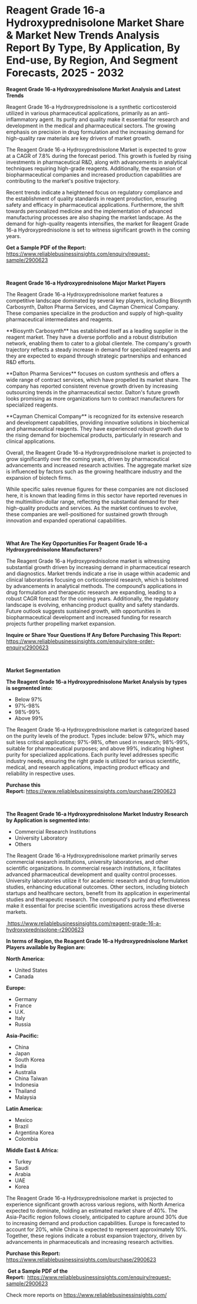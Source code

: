 <p><h1>Reagent Grade 16-a Hydroxyprednisolone Market Share & Market New Trends Analysis Report By Type, By Application, By End-use, By Region, And Segment Forecasts, 2025 - 2032</h1></p><p><strong>Reagent Grade 16-a Hydroxyprednisolone Market Analysis and Latest Trends</strong></p>
<p><p>Reagent Grade 16-a Hydroxyprednisolone is a synthetic corticosteroid utilized in various pharmaceutical applications, primarily as an anti-inflammatory agent. Its purity and quality make it essential for research and development in the medical and pharmaceutical sectors. The growing emphasis on precision in drug formulation and the increasing demand for high-quality raw materials are key drivers of market growth.</p><p>The Reagent Grade 16-a Hydroxyprednisolone Market is expected to grow at a CAGR of 7.8% during the forecast period. This growth is fueled by rising investments in pharmaceutical R&D, along with advancements in analytical techniques requiring high-grade reagents. Additionally, the expansion of biopharmaceutical companies and increased production capabilities are contributing to the market's positive trajectory. </p><p>Recent trends indicate a heightened focus on regulatory compliance and the establishment of quality standards in reagent production, ensuring safety and efficacy in pharmaceutical applications. Furthermore, the shift towards personalized medicine and the implementation of advanced manufacturing processes are also shaping the market landscape. As the demand for high-quality reagents intensifies, the market for Reagent Grade 16-a Hydroxyprednisolone is set to witness significant growth in the coming years.</p></p>
<p><strong>Get a Sample PDF of the Report:&nbsp;</strong> <a href="https://www.reliablebusinessinsights.com/enquiry/request-sample/2900623?utm_campaign=3314&utm_medium=2&utm_source=Github&utm_content=ia&utm_term=16032025&utm_id=reagent-grade-16-a-hydroxyprednisolone">https://www.reliablebusinessinsights.com/enquiry/request-sample/2900623</a></p>
<p>&nbsp;</p>
<p><strong>Reagent Grade 16-a Hydroxyprednisolone Major Market Players</strong></p>
<p><p>The Reagent Grade 16-a Hydroxyprednisolone market features a competitive landscape dominated by several key players, including Biosynth Carbosynth, Dalton Pharma Services, and Cayman Chemical Company. These companies specialize in the production and supply of high-quality pharmaceutical intermediates and reagents.</p><p>**Biosynth Carbosynth** has established itself as a leading supplier in the reagent market. They have a diverse portfolio and a robust distribution network, enabling them to cater to a global clientele. The company's growth trajectory reflects a steady increase in demand for specialized reagents and they are expected to expand through strategic partnerships and enhanced R&D efforts.</p><p>**Dalton Pharma Services** focuses on custom synthesis and offers a wide range of contract services, which have propelled its market share. The company has reported consistent revenue growth driven by increasing outsourcing trends in the pharmaceutical sector. Dalton's future growth looks promising as more organizations turn to contract manufacturers for specialized reagents.</p><p>**Cayman Chemical Company** is recognized for its extensive research and development capabilities, providing innovative solutions in biochemical and pharmaceutical reagents. They have experienced robust growth due to the rising demand for biochemical products, particularly in research and clinical applications.</p><p>Overall, the Reagent Grade 16-a Hydroxyprednisolone market is projected to grow significantly over the coming years, driven by pharmaceutical advancements and increased research activities. The aggregate market size is influenced by factors such as the growing healthcare industry and the expansion of biotech firms.</p><p>While specific sales revenue figures for these companies are not disclosed here, it is known that leading firms in this sector have reported revenues in the multimillion-dollar range, reflecting the substantial demand for their high-quality products and services. As the market continues to evolve, these companies are well-positioned for sustained growth through innovation and expanded operational capabilities.</p></p>
<p>&nbsp;</p>
<p><strong>What Are The Key Opportunities For Reagent Grade 16-a Hydroxyprednisolone Manufacturers?</strong></p>
<p><p>The Reagent Grade 16-a Hydroxyprednisolone market is witnessing substantial growth driven by increasing demand in pharmaceutical research and diagnostics. Market trends indicate a rise in usage within academic and clinical laboratories focusing on corticosteroid research, which is bolstered by advancements in analytical methods. The compound’s applications in drug formulation and therapeutic research are expanding, leading to a robust CAGR forecast for the coming years. Additionally, the regulatory landscape is evolving, enhancing product quality and safety standards. Future outlook suggests sustained growth, with opportunities in biopharmaceutical development and increased funding for research projects further propelling market expansion.</p></p>
<p><strong>Inquire or Share Your Questions If Any Before Purchasing This Report:</strong> <a href="https://www.reliablebusinessinsights.com/enquiry/pre-order-enquiry/2900623?utm_campaign=3314&utm_medium=2&utm_source=Github&utm_content=ia&utm_term=16032025&utm_id=reagent-grade-16-a-hydroxyprednisolone">https://www.reliablebusinessinsights.com/enquiry/pre-order-enquiry/2900623</a></p>
<p>&nbsp;</p>
<p><strong>Market Segmentation</strong></p>
<p><strong>The Reagent Grade 16-a Hydroxyprednisolone Market Analysis by types is segmented into:</strong></p>
<p><ul><li>Below 97%</li><li>97%-98%</li><li>98%-99%</li><li>Above 99%</li></ul></p>
<p><p>The Reagent Grade 16-a Hydroxyprednisolone market is categorized based on the purity levels of the product. Types include: below 97%, which may suit less critical applications; 97%-98%, often used in research; 98%-99%, suitable for pharmaceutical purposes; and above 99%, indicating highest purity for specialized applications. Each purity level addresses specific industry needs, ensuring the right grade is utilized for various scientific, medical, and research applications, impacting product efficacy and reliability in respective uses.</p></p>
<p><strong>Purchase this Report:&nbsp;</strong><a href="https://www.reliablebusinessinsights.com/purchase/2900623?utm_campaign=3314&utm_medium=2&utm_source=Github&utm_content=ia&utm_term=16032025&utm_id=reagent-grade-16-a-hydroxyprednisolone">https://www.reliablebusinessinsights.com/purchase/2900623</a></p>
<p>&nbsp;</p>
<p><strong>The Reagent Grade 16-a Hydroxyprednisolone Market Industry Research by Application is segmented into:</strong></p>
<p><ul><li>Commercial Research Institutions</li><li>University Laboratory</li><li>Others</li></ul></p>
<p><p>The Reagent Grade 16-a Hydroxyprednisolone market primarily serves commercial research institutions, university laboratories, and other scientific organizations. In commercial research institutions, it facilitates advanced pharmaceutical development and quality control processes. University laboratories utilize it for academic research and drug formulation studies, enhancing educational outcomes. Other sectors, including biotech startups and healthcare sectors, benefit from its application in experimental studies and therapeutic research. The compound's purity and effectiveness make it essential for precise scientific investigations across these diverse markets.</p></p>
<p><a href="https://www.reliablebusinessinsights.com/reagent-grade-16-a-hydroxyprednisolone-r2900623?utm_campaign=3314&utm_medium=2&utm_source=Github&utm_content=ia&utm_term=16032025&utm_id=reagent-grade-16-a-hydroxyprednisolone">&nbsp;https://www.reliablebusinessinsights.com/reagent-grade-16-a-hydroxyprednisolone-r2900623</a></p>
<p><strong>In terms of Region, the Reagent Grade 16-a Hydroxyprednisolone Market Players available by Region are:</strong></p>
<p>
    <p> <strong> North America: </strong>
        <ul>
            <li>United States</li>
            <li>Canada</li>
        </ul>
        </p> 
    <p> <strong> Europe: </strong>
        <ul>
            <li>Germany</li>
            <li>France</li>
            <li>U.K.</li>
            <li>Italy</li>
            <li>Russia</li>
        </ul>
        </p> 
    <p> <strong> Asia-Pacific: </strong>
        <ul>
            <li>China</li>
            <li>Japan</li>
            <li>South Korea</li>
            <li>India</li>
            <li>Australia</li>
            <li>China Taiwan</li>
            <li>Indonesia</li>
            <li>Thailand</li>
            <li>Malaysia</li>
        </ul>
        </p> 
    <p> <strong> Latin America: </strong>
        <ul>
            <li>Mexico</li>
            <li>Brazil</li>
            <li>Argentina Korea</li>
            <li>Colombia</li>
        </ul>
        </p> 
    <p> <strong> Middle East & Africa: </strong>
        <ul>
            <li>Turkey</li>
            <li>Saudi</li>
            <li>Arabia</li>
            <li>UAE</li>
            <li>Korea</li>
        </ul>
    </p>
    </p>
<p><p>The Reagent Grade 16-a Hydroxyprednisolone market is projected to experience significant growth across various regions, with North America expected to dominate, holding an estimated market share of 40%. The Asia-Pacific region follows closely, anticipated to capture around 30% due to increasing demand and production capabilities. Europe is forecasted to account for 20%, while China is expected to represent approximately 10%. Together, these regions indicate a robust expansion trajectory, driven by advancements in pharmaceuticals and increasing research activities.</p></p>
<p><strong>Purchase this Report: </strong><a href="https://www.reliablebusinessinsights.com/purchase/2900623?utm_campaign=3314&utm_medium=2&utm_source=Github&utm_content=ia&utm_term=16032025&utm_id=reagent-grade-16-a-hydroxyprednisolone">https://www.reliablebusinessinsights.com/purchase/2900623</a></p>
<p>&nbsp;<strong>Get a Sample PDF of the Report:&nbsp;&nbsp;</strong><a href="https://www.reliablebusinessinsights.com/enquiry/request-sample/2900623?utm_campaign=3314&utm_medium=2&utm_source=Github&utm_content=ia&utm_term=16032025&utm_id=reagent-grade-16-a-hydroxyprednisolone">https://www.reliablebusinessinsights.com/enquiry/request-sample/2900623</a></p>
<p><strong></strong></p>
<p>Check more reports on <a href="https://www.reliablebusinessinsights.com/?utm_campaign=3314&utm_medium=2&utm_source=Github&utm_content=ia&utm_term=16032025&utm_id=reagent-grade-16-a-hydroxyprednisolone">https://www.reliablebusinessinsights.com/</a></p>